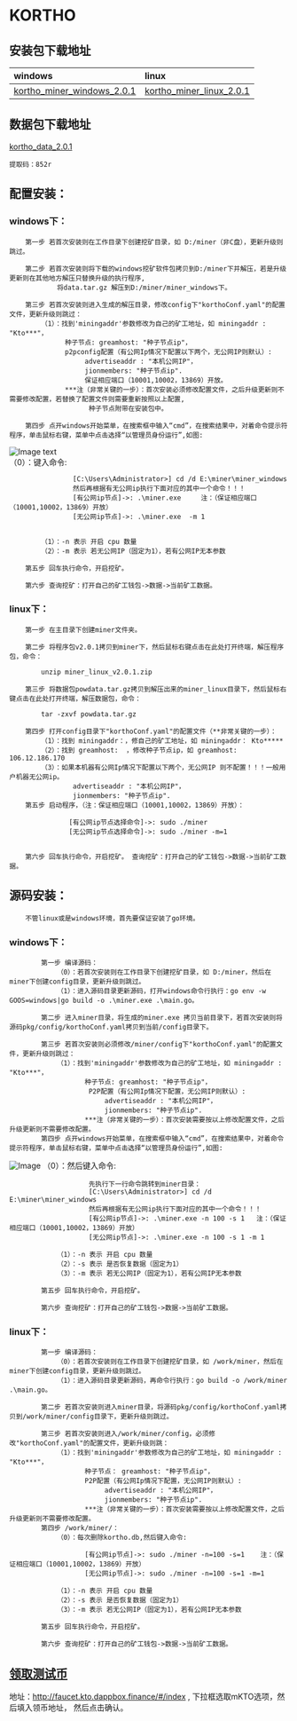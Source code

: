 # KORTHO
## 安装包下载地址
| windows | linux |
|  :----  | :----  |
|  [kortho_miner_windows_2.0.1](https://www.kortho.org/file/windows/miner_windows_v2.0.1.zip)  | [kortho_miner_linux_2.0.1](https://www.kortho.org/file/linux/miner_linux_v2.0.1.zip) |

## 数据包下载地址
[kortho_data_2.0.1](https://pan.baidu.com/s/1r_nlrVFsheLKcrfdWzrdJw?pwd=852r)
```
提取码：852r
```   
## 配置安装：
### windows下：
        第一步 若首次安装则在工作目录下创建挖矿目录，如 D:/miner（非C盘），更新升级则跳过。

        第二步 若首次安装则将下载的windows挖矿软件包拷贝到D:/miner下并解压，若是升级更新则在其他地方解压只替换升级的执行程序,
                将data.tar.gz 解压到D:/miner/miner_windows下。

        第三步 若首次安装则进入生成的解压目录，修改config下"korthoConf.yaml"的配置文件，更新升级则跳过：
            （1）：找到'miningaddr'参数修改为自己的矿工地址，如 miningaddr : "Kto***"，
                  种子节点: greamhost: "种子节点ip"，
                  p2pconfig配置（有公网Ip情况下配置以下两个，无公网IP则默认）:
                       advertiseaddr : "本机公网IP"，
                       jionmembers: "种子节点ip".
                       保证相应端口（10001,10002，13869）开放。
                  ***注（非常关键的一步）：首次安装必须修改配置文件，之后升级更新则不需要修改配置，若替换了配置文件则需要重新按照以上配置,
                        种子节点附带在安装包中。

        第四步 点开windows开始菜单，在搜索框中输入“cmd”，在搜索结果中，对着命令提示符程序，单击鼠标右键，菜单中点击选择“以管理员身份运行”,如图: 
![Image text](.\picture\cmd1.jpg)               
            （0）：键入命令:

```             先执行下一行命令跳转到miner目录：
                [C:\Users\Administrator>] cd /d E:\miner\miner_windows
                然后再根据有无公网ip执行下面对应的其中一个命令！！！
                [有公网ip节点]->: .\miner.exe     注：（保证相应端口（10001,10002，13869）开放）
                [无公网ip节点]->: .\miner.exe  -m 1
             
```
            （1）：-n 表示 开启 cpu 数量
            （2）：-m 表示 若无公网IP（固定为1），若有公网IP无本参数

        第五步 回车执行命令，开启挖矿。

        第六步 查询挖矿：打开自己的矿工钱包->数据->当前矿工数据。

### linux下：      
        第一步 在主目录下创建miner文件夹。

        第二步 将程序包v2.0.1拷贝到miner下，然后鼠标右键点击在此处打开终端，解压程序包，命令：
```
        unzip miner_linux_v2.0.1.zip
```

        第三步 将数据包powdata.tar.gz拷贝到解压出来的miner_linux目录下，然后鼠标右键点击在此处打开终端，解压数据包，命令：
```
        tar -zxvf powdata.tar.gz
```
        第四步 打开config目录下"korthoConf.yaml"的配置文件（**非常关键的一步）：
            （1）：找到 miningaddr：，修自己的矿工地址，如 miningaddr： Kto*****
            （2）：找到 greamhost:  ，修改种子节点ip，如 greamhost:  106.12.186.170
            （3）：如果本机器有公网Ip情况下配置以下两个，无公网IP 则不配置！！！一般用户机器无公网ip。                 
                    advertiseaddr : "本机公网IP"，
                    jionmembers: "种子节点ip".
        第五步 启动程序，（注：保证相应端口（10001,10002，13869）开放）：  
```         
               [有公网ip节点选择命令]->: sudo ./miner                 
               [无公网ip节点选择命令]->: sudo ./miner -m=1
             
```          
        第六步 回车执行命令，开启挖矿。 查询挖矿：打开自己的矿工钱包->数据->当前矿工数据。

## 源码安装：
        不管linux或是windows环境，首先要保证安装了go环境。

### windows下：
            第一步 编译源码：            
                （0）：若首次安装则在工作目录下创建挖矿目录，如 D:/miner，然后在miner下创建config目录，更新升级则跳过。
                （1）：进入源码目录更新源码，打开windows命令行执行：go env -w GOOS=windows|go build -o .\miner.exe .\main.go。

            第二步 进入miner目录，将生成的miner.exe 拷贝当前目录下，若首次安装则将源码pkg/config/korthoConf.yaml拷贝到当前/config目录下。

            第三步 若首次安装则必须修改/miner/config下"korthoConf.yaml"的配置文件，更新升级则跳过：            
                （1）：找到'miningaddr'参数修改为自己的矿工地址，如 miningaddr : "Kto***"，
                       种子节点: greamhost: "种子节点ip"，
                        P2P配置（有公网Ip情况下配置，无公网IP则默认）:
                            advertiseaddr : "本机公网IP"，
                            jionmembers: "种子节点ip".
                       ***注（非常关键的一步）：首次安装需要按以上修改配置文件，之后升级更新则不需要修改配置。
            第四步 点开windows开始菜单，在搜索框中输入“cmd”，在搜索结果中，对着命令提示符程序，单击鼠标右键，菜单中点击选择“以管理员身份运行”,如图: 
![Image](.\picture\cmd1.jpg)
                （0）：然后键入命令: 
```
                    先执行下一行命令跳转到miner目录：
                    [C:\Users\Administrator>] cd /d E:\miner\miner_windows
                    然后再根据有无公网ip执行下面对应的其中一个命令！！！
                    [有公网ip节点]->: .\miner.exe -n 100 -s 1   注：（保证相应端口（10001,10002，13869）开放）
                    [无公网ip节点]->: .\miner.exe -n 100 -s 1 -m 1

```
                （1）：-n 表示 开启 cpu 数量
                （2）：-s 表示 是否恢复数据（固定为1）
                （3）：-m 表示 若无公网IP（固定为1），若有公网IP无本参数 

            第五步 回车执行命令，开启挖矿。

            第六步 查询挖矿：打开自己的矿工钱包->数据->当前矿工数据。

### linux下：
            第一步 编译源码：
                （0）：若首次安装则在工作目录下创建挖矿目录，如 /work/miner，然后在miner下创建config目录，更新升级则跳过。
                （1）：进入源码目录更新源码，再命令行执行：go build -o /work/miner .\main.go。

            第二步 若首次安装则进入miner目录，将源码pkg/config/korthoConf.yaml拷贝到/work/miner/config目录下，更新升级则跳过。

            第三步 若首次安装则进入/work/miner/config，必须修改"korthoConf.yaml"的配置文件，更新升级则跳：
                （1）：找到'miningaddr'参数修改为自己的矿工地址，如 miningaddr : "Kto***"，
                       种子节点： greamhost: "种子节点ip"，
                       P2P配置（有公网Ip情况下配置，无公网IP则默认）:
                            advertiseaddr : "本机公网IP"，
                            jionmembers: "种子节点ip".
                       ***注（非常关键的一步）：首次安装需要按以上修改配置文件，之后升级更新则不需要修改配置。
            第四步 /work/miner/：
                （0）：每次删除kortho.db,然后键入命令: 
```
                   [有公网ip节点]->: sudo ./miner -n=100 -s=1    注：（保证相应端口（10001,10002，13869）开放）            
                   [无公网ip节点]->: sudo ./miner -n=100 -s=1 -m=1

```
                （1）：-n 表示 开启 cpu 数量
                （2）：-s 表示 是否恢复数据（固定为1）
                （3）：-m 表示 若无公网IP（固定为1），若有公网IP无本参数  

            第五步 回车执行命令，开启挖矿。

            第六步 查询挖矿：打开自己的矿工钱包->数据->当前矿工数据。

## [领取测试币](http://faucet.kto.dappbox.finance/#/index)
   地址：http://faucet.kto.dappbox.finance/#/index ,
   下拉框选取mKTO选项，然后填入领币地址， 然后点击确认。

